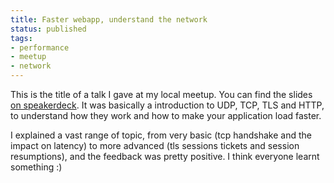 ```yaml
---
title: Faster webapp, understand the network
status: published
tags:
- performance
- meetup
- network
---
```


This is the title of a talk I gave at my local meetup. You can find the slides [on speakerdeck](https://speakerdeck.com/geekingfrog/faster-webapp-understand-the-network). It was basically a introduction to UDP, TCP, TLS and HTTP, to understand how they work and how to make your application load faster.

I explained a vast range of topic, from very basic (tcp handshake and the impact on latency) to more advanced (tls sessions tickets and session resumptions), and the feedback was pretty positive. I think everyone learnt something :)